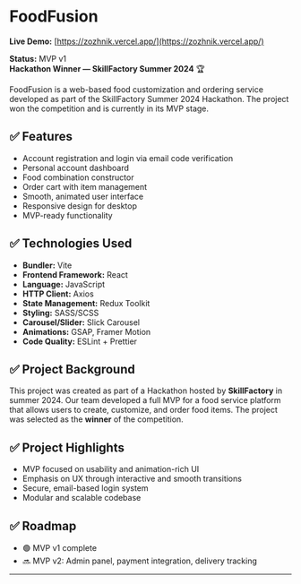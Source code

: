 # FoodFusion

**Live Demo:** [https://zozhnik.vercel.app/](https://zozhnik.vercel.app/)

**Status:** MVP v1  
**Hackathon Winner — SkillFactory Summer 2024** 🏆

FoodFusion is a web-based food customization and ordering service developed as part of the SkillFactory Summer 2024 Hackathon. The project won the competition and is currently in its MVP stage.

## ✅ Features

- Account registration and login via email code verification
- Personal account dashboard
- Food combination constructor
- Order cart with item management
- Smooth, animated user interface
- Responsive design for desktop
- MVP-ready functionality

## ✅ Technologies Used

- **Bundler:** Vite
- **Frontend Framework:** React
- **Language:** JavaScript
- **HTTP Client:** Axios
- **State Management:** Redux Toolkit
- **Styling:** SASS/SCSS
- **Carousel/Slider:** Slick Carousel
- **Animations:** GSAP, Framer Motion
- **Code Quality:** ESLint + Prettier

## ✅ Project Background

This project was created as part of a Hackathon hosted by **SkillFactory** in summer 2024. Our team developed a full MVP for a food service platform that allows users to create, customize, and order food items. The project was selected as the **winner** of the competition.

## ✅ Project Highlights

- MVP focused on usability and animation-rich UI
- Emphasis on UX through interactive and smooth transitions
- Secure, email-based login system
- Modular and scalable codebase

## ✅ Roadmap

- 🟢 MVP v1 complete
- 🔜 MVP v2: Admin panel, payment integration, delivery tracking

---
